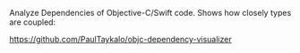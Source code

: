 Analyze Dependencies of Objective-C/Swift code. Shows how closely types are coupled:

https://github.com/PaulTaykalo/objc-dependency-visualizer